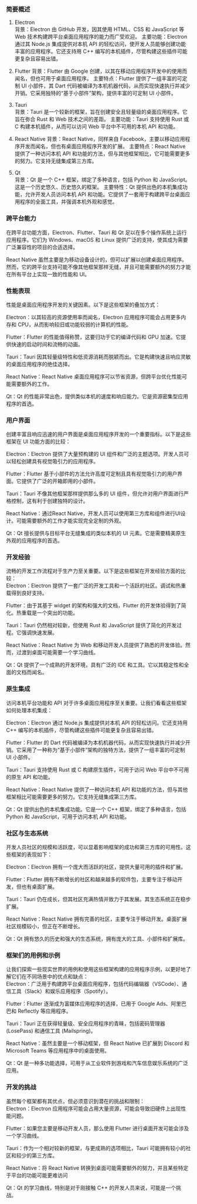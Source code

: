 ### 简要概述
1. Electron  
背景：Electron 由 GitHub 开发，因其使用 HTML、CSS 和 JavaScript 等 Web 技术构建跨平台桌面应用程序的能力而广受欢迎。
主要功能：Electron 通过其 Node.js 集成提供对本机 API 的轻松访问，使开发人员能够创建功能丰富的应用程序。它还支持用 C++ 编写的本机插件，尽管构建这些插件可能更复杂且容易出错。

2. Flutter 
背景：Flutter 由 Google 创建，以其在移动应用程序开发中的使用而闻名，但也可用于桌面应用程序。
主要特点：Flutter 提供了一组丰富的可定制 UI 小部件，其 Dart 代码被编译为本机机器代码，从而实现快速执行并减少开销。它采用独特的“基于小部件”架构，提供丰富的可定制 UI 小部件。

3. Tauri  
背景：Tauri 是一个较新的框架，旨在创建安全且轻量级的桌面应用程序。它旨在弥合 Rust 和 Web 技术之间的差距。
主要功能：Tauri 支持使用 Rust 或 C 构建本机插件，从而可以访问 Web 平台中不可用的本机 API 和功能。

4. React Native
背景：React Native，同样来自 Facebook，主要以移动应用程序开发而闻名，但也有桌面应用程序开发的扩展。
主要特点：React Native 提供了一种访问本机 API 和功能的方法，但与其他框架相比，它可能需要更多的努力。它支持无缝集成第三方库。

5. Qt  
背景：Qt 是一个 C++ 框架，绑定了多种语言，包括 Python 和 JavaScript。这是一个历史悠久、历史悠久的框架。
主要特性：Qt 提供出色的本机集成功能，允许开发人员访问本机 API 和功能。它提供了一套用于构建跨平台桌面应用程序的全面工具，并强调本机外观和感觉。

### 跨平台能力

在跨平台功能方面，Electron、Flutter、Tauri 和 Qt 足以在多个操作系统上运行应用程序。它们为 Windows、macOS 和 Linux 提供广泛的支持，使其成为需要广泛兼容性的项目的合适选择。

React Native 虽然主要是为移动设备设计的，但可以扩展以创建桌面应用程序。然而，它的跨平台支持可能不像其他框架那样无缝，并且可能需要额外的努力才能在所有平台上实现一致的性能和 UI。

### 性能表现

性能是桌面应用程序开发的关键因素。以下是这些框架的叠加方式：

Electron：以其较高的资源使用率而闻名，Electron 应用程序可能会占用更多内存和 CPU，从而影响较旧或功能较弱的计算机的性能。

Flutter：Flutter 的性能值得称赞，这要归功于它的编译代码和 GPU 加速。它提供快速的启动时间和流畅的动画。

Tauri：Tauri 因其轻量级特性和低资源消耗而脱颖而出。它是构建快速且响应灵敏的桌面应用程序的绝佳选择。

React Native：React Native 桌面应用程序可以节省资源，但跨平台优化性能可能需要额外的工作。

Qt：Qt 的性能非常出色，提供类似本机的速度和响应能力。它是资源密集型应用程序的首选。

### 用户界面

创建丰富且响应迅速的用户界面是桌面应用程序开发的一个重要指标。以下是这些框架在 UI 功能方面的比较：

Electron：Electron 提供了大量预构建的 UI 组件和广泛的主题选项。开发人员可以轻松创建具有视觉吸引力的应用程序。

Flutter：Flutter 基于小部件的方法允许高度可定制且具有视觉吸引力的用户界面。它提供了广泛的开箱即用的小部件。

Tauri：Tauri 不像其他框架那样提供那么多的 UI 组件，但允许对用户界面进行严格控制，这有利于创建独特的设计。

React Native：通过React Native，开发人员可以使用第三方库和组件进行UI设计。可能需要额外的工作才能实现完全定制的外观。

Qt：Qt 擅长提供与目标平台无缝集成的类似本机的 UI 元素。它是需要精美原生外观的应用程序的首选。

### 开发经验

流畅的开发工作流程对于生产力至关重要。以下是这些框架在开发经验方面的比较：  
Electron：Electron 提供了一套广泛的开发工具和一个活跃的社区。调试和热重载得到良好支持。

Flutter：由于其基于 widget 的架构和强大的文档，Flutter 的开发体验得到了简化。热重载是一个突出的功能。

Tauri：Tauri 仍然相对较新，但使用 Rust 和 JavaScript 提供了简化的开发过程。它强调快速发展。

React Native：React Native 为 Web 和移动开发人员提供了熟悉的开发体验。然而，过渡到桌面可能需要一个学习曲线。

Qt：Qt 提供了一个成熟的开发环境，具有广泛的 IDE 和工具。它以其稳定性和全面的文档而闻名。

### 原生集成

访问本机平台功能和 API 对于许多桌面应用程序至关重要。让我们看看这些框架如何处理本机集成：

Electron：Electron 通过 Node.js 集成提供对本机 API 的轻松访问。它还支持用 C++ 编写的本机插件，尽管构建这些插件可能更复杂且容易出错。

Flutter：Flutter 的 Dart 代码被编译为本机机器代码，从而实现快速执行并减少开销。它采用了一种称为“基于小部件”架构的独特方法，提供了一组丰富的可定制 UI 小部件。

Tauri：Tauri 支持使用 Rust 或 C 构建原生插件，可用于访问 Web 平台中不可用的原生 API 和功能。

React Native：React Native 提供了一种访问本机 API 和功能的方法，但与其他框架相比可能需要更多的努力。它支持无缝集成第三方库。

Qt：Qt 提供出色的本机集成功能。它是一个 C++ 框架，绑定了多种语言，包括 Python 和 JavaScript，可用于访问本机 API 和功能。

### 社区与生态系统

开发人员社区的规模和活跃度，可以显着影响框架的成功和第三方库的可用性。这些框架的表现如下：

Electron：Electron 拥有一个庞大而活跃的社区，提供大量可用的插件和扩展。

Flutter：Flutter 拥有不断增长的社区和越来越多的软件包，主要专注于移动开发，但也有桌面扩展。

Tauri：Tauri 仍在成长，但其社区充满热情并致力于其发展。其生态系统正在稳步扩展。

React Native：React Native 拥有完善的社区，主要专注于移动开发。桌面扩展社区规模较小，但正在不断增长。

Qt：Qt 拥有悠久的历史和强大的生态系统，拥有庞大的工具、小部件和扩展库。

### 框架们的用例和示例

让我们探索一些现实世界的用例和使用这些框架构建的应用程序示例，以更好地了解它们在不同场景中的优点和缺点：  
Electron：广泛用于构建跨平台桌面应用程序，包括代码编辑器（VSCode）、通信工具（Slack）和娱乐应用程序（Spotify）。

Flutter：Flutter 逐渐成为富媒体应用程序的选择，已用于 Google Ads、阿里巴巴和 Reflectly 等应用程序。

Tauri：Tauri 正在获得轻量级、安全应用程序的青睐，包括密码管理器 (LosePass) 和通信工具 (Mailspring)。

React Native：虽然主要是一个移动框架，但 React Native 已扩展到 Discord 和 Microsoft Teams 等应用程序中的桌面使用。

Qt：Qt 是一种多功能选择，可用于从工业软件到游戏和汽车信息娱乐系统的广泛应用。

### 开发的挑战

虽然每个框架都有其优点，但必须意识到潜在的挑战和限制：  
Electron：Electron 应用程序可能会占用大量资源，可能会导致旧硬件上出现性能问题。

Flutter：如果您主要是移动开发人员，那么使用 Flutter 进行桌面开发可能会涉及一个学习曲线。

Tauri：作为一个相对较新的框架，与更成熟的选项相比，Tauri 可能拥有较小的社区和较少的第三方库。

React Native：将 React Native 转换到桌面可能需要额外的努力，并且某些特定于平台的功能可能更难访问

Qt：Qt 的学习曲线，特别是对于刚接触 C++ 的开发人员来说，可能是一个挑战。